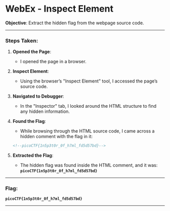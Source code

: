 # WebEx - Inspect Element

**Objective**: Extract the hidden flag from the webpage source code.

---

### Steps Taken:

1. **Opened the Page**:
   - I opened the page in a browser.

2. **Inspect Element**:
   - Using the browser’s "Inspect Element" tool, I accessed the page’s source code.

3. **Navigated to Debugger**:
   - In the "Inspector" tab, I looked around the HTML structure to find any hidden information.

4. **Found the Flag**:
   - While browsing through the HTML source code, I came across a hidden comment with the flag in it:

   ```html
   <!--picoCTF{1n5p3t0r_0f_h7ml_fd5d57bd}-->
   ```

5. **Extracted the Flag**:
   - The hidden flag was found inside the HTML comment, and it was:  
     **`picoCTF{1n5p3t0r_0f_h7ml_fd5d57bd}`**

---

### Flag:

**`picoCTF{1n5p3t0r_0f_h7ml_fd5d57bd}`**

---

